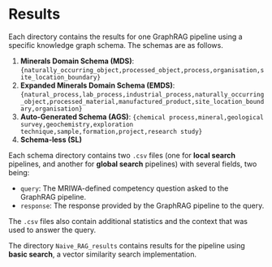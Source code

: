 # Results

Each directory contains the results for one GraphRAG pipeline using a specific knowledge graph schema. The schemas are as follows.
1. **Minerals Domain Schema (MDS)**: 
    `{naturally_occurring_object,processed_object,process,organisation,site_location_boundary}`
2. **Expanded Minerals Domain Schema (EMDS)**: 
    `{natural_process,lab_process,industrial_process,naturally_occurring_object,processed_material,manufactured_product,site_location_boundary,organisation}`
3. **Auto-Generated Schema (AGS)**: 
    `{chemical process,mineral,geological survey,geochemistry,exploration technique,sample,formation,project,research study}`
4. **Schema-less (SL)**

Each schema directory contains two `.csv` files (one for **local search** pipelines, and another for **global search** pipelines) with several fields, two being:
- `query`: The MRIWA-defined competency question asked to the GraphRAG pipeline.
- `response`: The response provided by the GraphRAG pipeline to the query.

The `.csv` files also contain additional statistics and the context that was used to answer the query.

The directory `Naive_RAG_results` contains results for the pipeline using **basic search**, a vector similarity search implementation.


